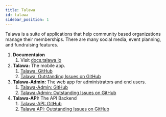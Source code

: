```yaml
---
title: Talawa
id: talawa
sidebar_position: 1
---
```


Talawa is a suite of applications that help community based organizations manage their memberships. There are many social media, event planning, and fundraising features.

1. **Documentaion**
   1. Visit [docs.talawa.io](https://docs.talawa.io/)
2. **Talawa:** The mobile app.
   1. [Talawa: GitHub](https://github.com/PalisadoesFoundation/talawa)
   1. [Talawa: Outstanding Issues on GitHub](https://github.com/PalisadoesFoundation/talawa/issues?q=is%3Aissue+is%3Aopen+no%3Aassignee)
3. **Talawa-Admin:** The web app for administrators and end users.
   1. [Talawa-Admin: GitHub](https://github.com/PalisadoesFoundation/talawa-admin)
   1. [Talawa-Admin: Outstanding Issues on GitHub](https://github.com/PalisadoesFoundation/talawa-admin/issues?q=is%3Aissue+is%3Aopen+no%3Aassignee)
4. **Talawa-API:** The API Backend
   1. [Talawa-API: GitHub](https://github.com/PalisadoesFoundation/talawa-api)
   1. [Talawa API: Outstanding Issues on GitHub](https://github.com/PalisadoesFoundation/talawa-api/issues?q=is%3Aissue+is%3Aopen+no%3Aassignee)

